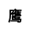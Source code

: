 ---
title: 鹰
layout: dream_interpretation/kind_single
description: 解梦 - 动物 - 鹰.
js: []
css: ["css/luck/dream_interpretation/dream_interpretation.css"]
---